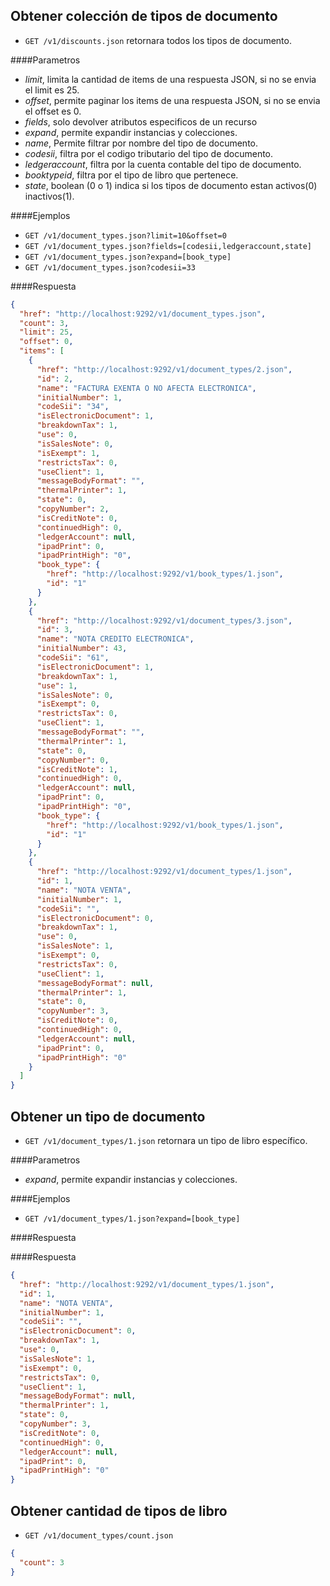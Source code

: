 Obtener colección de tipos de documento
---------------------------------------

* `GET /v1/discounts.json` retornara todos los tipos de documento.

####Parametros

- *limit*, limita la cantidad de items de una respuesta JSON, si no se envia el limit es 25.
- *offset*, permite paginar los items de una respuesta JSON, si no se envia el offset es 0.
- *fields*, solo devolver atributos especificos de un recurso
- *expand*, permite expandir instancias y colecciones.
- *name*, Permite filtrar por nombre del tipo de documento.
- *codesii*, filtra por el codigo tributario del tipo de documento.
- *ledgeraccount*, filtra por la cuenta contable del tipo de documento.
- *booktypeid*, filtra por el tipo de libro que pertenece.
- *state*, boolean (0 o 1) indica si los tipos de documento estan activos(0) inactivos(1).

####Ejemplos

* `GET /v1/document_types.json?limit=10&offset=0`
* `GET /v1/document_types.json?fields=[codesii,ledgeraccount,state]`
* `GET /v1/document_types.json?expand=[book_type]`
* `GET /v1/document_types.json?codesii=33`

####Respuesta
```json
{
  "href": "http://localhost:9292/v1/document_types.json",
  "count": 3,
  "limit": 25,
  "offset": 0,
  "items": [
    {
      "href": "http://localhost:9292/v1/document_types/2.json",
      "id": 2,
      "name": "FACTURA EXENTA O NO AFECTA ELECTRONICA",
      "initialNumber": 1,
      "codeSii": "34",
      "isElectronicDocument": 1,
      "breakdownTax": 1,
      "use": 0,
      "isSalesNote": 0,
      "isExempt": 1,
      "restrictsTax": 0,
      "useClient": 1,
      "messageBodyFormat": "",
      "thermalPrinter": 1,
      "state": 0,
      "copyNumber": 2,
      "isCreditNote": 0,
      "continuedHigh": 0,
      "ledgerAccount": null,
      "ipadPrint": 0,
      "ipadPrintHigh": "0",
      "book_type": {
        "href": "http://localhost:9292/v1/book_types/1.json",
        "id": "1"
      }
    },
    {
      "href": "http://localhost:9292/v1/document_types/3.json",
      "id": 3,
      "name": "NOTA CREDITO ELECTRONICA",
      "initialNumber": 43,
      "codeSii": "61",
      "isElectronicDocument": 1,
      "breakdownTax": 1,
      "use": 1,
      "isSalesNote": 0,
      "isExempt": 0,
      "restrictsTax": 0,
      "useClient": 1,
      "messageBodyFormat": "",
      "thermalPrinter": 1,
      "state": 0,
      "copyNumber": 0,
      "isCreditNote": 1,
      "continuedHigh": 0,
      "ledgerAccount": null,
      "ipadPrint": 0,
      "ipadPrintHigh": "0",
      "book_type": {
        "href": "http://localhost:9292/v1/book_types/1.json",
        "id": "1"
      }
    },
    {
      "href": "http://localhost:9292/v1/document_types/1.json",
      "id": 1,
      "name": "NOTA VENTA",
      "initialNumber": 1,
      "codeSii": "",
      "isElectronicDocument": 0,
      "breakdownTax": 1,
      "use": 0,
      "isSalesNote": 1,
      "isExempt": 0,
      "restrictsTax": 0,
      "useClient": 1,
      "messageBodyFormat": null,
      "thermalPrinter": 1,
      "state": 0,
      "copyNumber": 3,
      "isCreditNote": 0,
      "continuedHigh": 0,
      "ledgerAccount": null,
      "ipadPrint": 0,
      "ipadPrintHigh": "0"
    }
  ]
}
```
Obtener un tipo de documento
----------------------------

* `GET /v1/document_types/1.json` retornara un tipo de libro específico.

####Parametros

- *expand*, permite expandir instancias y colecciones.

####Ejemplos

* `GET /v1/document_types/1.json?expand=[book_type]`

####Respuesta

####Respuesta
```json
{
  "href": "http://localhost:9292/v1/document_types/1.json",
  "id": 1,
  "name": "NOTA VENTA",
  "initialNumber": 1,
  "codeSii": "",
  "isElectronicDocument": 0,
  "breakdownTax": 1,
  "use": 0,
  "isSalesNote": 1,
  "isExempt": 0,
  "restrictsTax": 0,
  "useClient": 1,
  "messageBodyFormat": null,
  "thermalPrinter": 1,
  "state": 0,
  "copyNumber": 3,
  "isCreditNote": 0,
  "continuedHigh": 0,
  "ledgerAccount": null,
  "ipadPrint": 0,
  "ipadPrintHigh": "0"
}
```
Obtener cantidad de tipos de libro
----------------------------------

* `GET /v1/document_types/count.json`
```json
{
  "count": 3
}
```